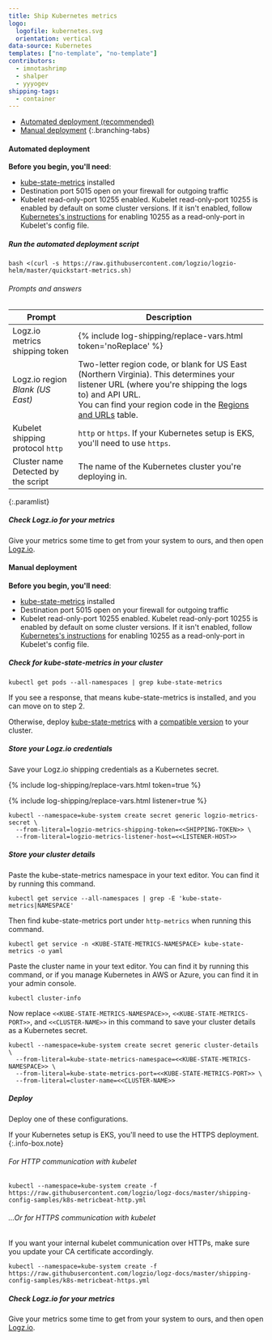 ```yaml
---
title: Ship Kubernetes metrics
logo:
  logofile: kubernetes.svg
  orientation: vertical
data-source: Kubernetes
templates: ["no-template", "no-template"]
contributors:
  - imnotashrimp
  - shalper
  - yyyogev
shipping-tags:
  - container
---
```


<!-- tabContainer:start -->
<div class="branching-container">

* [Automated deployment <span class="sm ital">(recommended)</span>](#automated-config)
* [Manual deployment](#manual-config)
{:.branching-tabs}

<!-- tab:start -->
<div id="automated-config">

#### Automated deployment


**Before you begin, you'll need**:

* [kube-state-metrics](https://github.com/kubernetes/kube-state-metrics) installed
* Destination port 5015 open on your firewall for outgoing traffic
* Kubelet read-only-port 10255 enabled. Kubelet read-only-port 10255 is enabled by default on some cluster versions. If it isn't enabled, follow [Kubernetes's instructions](https://kubernetes.io/docs/reference/command-line-tools-reference/kubelet/) for enabling 10255 as a read-only-port in Kubelet's config file.



<div class="tasklist">

##### Run the automated deployment script

```shell
bash <(curl -s https://raw.githubusercontent.com/logzio/logzio-helm/master/quickstart-metrics.sh)
```

###### Prompts and answers

| Prompt | Description |
|---|---|
| Logz.io metrics shipping token <span class="required-param"></span> | {% include log-shipping/replace-vars.html token='noReplace' %} |
| Logz.io region <span class="default-param">_Blank (US East)_</span> | Two-letter region code, or blank for US East (Northern Virginia). This determines your listener URL (where you're shipping the logs to) and API URL. <br> You can find your region code in the [Regions and URLs](https://docs.logz.io/user-guide/accounts/account-region.html#regions-and-urls) table. |
| Kubelet shipping protocol <span class="default-param">`http`</span> | `http` or `https`. If your Kubernetes setup is EKS, you'll need to use `https`. |
| Cluster name <span class="default-param">Detected by the script</span> | The name of the Kubernetes cluster you're deploying in. |
{:.paramlist}

##### Check Logz.io for your metrics

Give your metrics some time to get from your system to ours,
and then open [Logz.io](https://app.logz.io/).

</div>

</div>
<!-- tab:end -->

<!-- tab:start -->
<div id="manual-config">

#### Manual deployment


**Before you begin, you'll need**:

* [kube-state-metrics](https://github.com/kubernetes/kube-state-metrics) installed
* Destination port 5015 open on your firewall for outgoing traffic
* Kubelet read-only-port 10255 enabled. Kubelet read-only-port 10255 is enabled by default on some cluster versions. If it isn't enabled, follow [Kubernetes's instructions](https://kubernetes.io/docs/reference/command-line-tools-reference/kubelet/) for enabling 10255 as a read-only-port in Kubelet's config file.

<div class="tasklist">

##### Check for kube-state-metrics in your cluster

```shell
kubectl get pods --all-namespaces | grep kube-state-metrics
```

If you see a response,
that means kube-state-metrics is installed,
and you can move on to step 2.

Otherwise, deploy [kube-state-metrics](https://github.com/kubernetes/kube-state-metrics)
with a [compatible version](https://github.com/kubernetes/kube-state-metrics#compatibility-matrix) to your cluster.

##### Store your Logz.io credentials

Save your Logz.io shipping credentials as a Kubernetes secret.

{% include log-shipping/replace-vars.html token=true %}

{% include log-shipping/replace-vars.html listener=true %}

```shell
kubectl --namespace=kube-system create secret generic logzio-metrics-secret \
  --from-literal=logzio-metrics-shipping-token=<<SHIPPING-TOKEN>> \
  --from-literal=logzio-metrics-listener-host=<<LISTENER-HOST>>
```

##### Store your cluster details

Paste the kube-state-metrics namespace in your text editor.
You can find it by running this command.

```shell
kubectl get service --all-namespaces | grep -E 'kube-state-metrics|NAMESPACE'
```

Then find kube-state-metrics port under `http-metrics` when running this command.

```shell
kubectl get service -n <KUBE-STATE-METRICS-NAMESPACE> kube-state-metrics -o yaml
```

Paste the cluster name in your text editor.
You can find it by running this command,
or if you manage Kubernetes in AWS or Azure,
you can find it in your admin console.

```shell
kubectl cluster-info
```

Now replace `<<KUBE-STATE-METRICS-NAMESPACE>>`, `<<KUBE-STATE-METRICS-PORT>>`, and `<<CLUSTER-NAME>>` in this command to save your cluster details as a Kubernetes secret.

```shell
kubectl --namespace=kube-system create secret generic cluster-details \
  --from-literal=kube-state-metrics-namespace=<<KUBE-STATE-METRICS-NAMESPACE>> \
  --from-literal=kube-state-metrics-port=<<KUBE-STATE-METRICS-PORT>> \
  --from-literal=cluster-name=<<CLUSTER-NAME>>
```

##### Deploy

Deploy one of these configurations.

If your Kubernetes setup is EKS,
you'll need to use the HTTPS deployment.
{:.info-box.note}

###### For HTTP communication with kubelet

```shell
kubectl --namespace=kube-system create -f https://raw.githubusercontent.com/logzio/logz-docs/master/shipping-config-samples/k8s-metricbeat-http.yml
```

###### ...Or for HTTPS communication with kubelet

If you want your internal kubelet communication over HTTPs,
make sure you update your CA certificate accordingly.

```shell
kubectl --namespace=kube-system create -f https://raw.githubusercontent.com/logzio/logz-docs/master/shipping-config-samples/k8s-metricbeat-https.yml
```

##### Check Logz.io for your metrics

Give your metrics some time to get from your system to ours,
and then open [Logz.io](https://app.logz.io/).

</div>

</div>
<!-- tab:end -->

</div>
<!-- tabContainer:end -->
